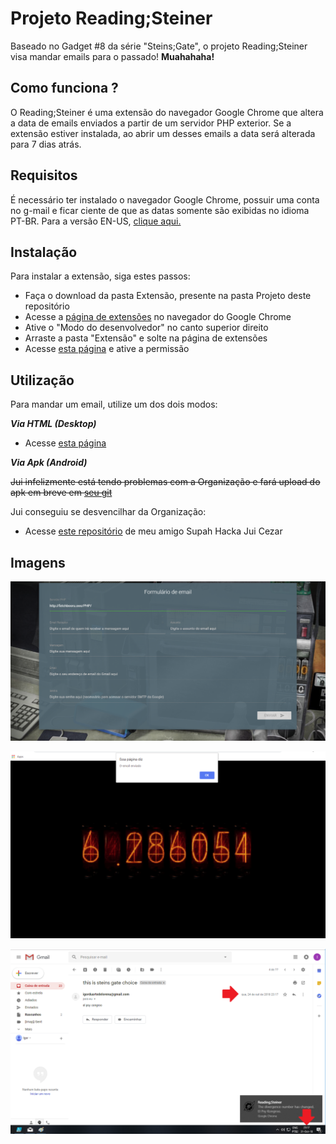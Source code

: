 
# Projeto Reading;Steiner

Baseado no Gadget #8 da série "Steins;Gate", o projeto Reading;Steiner visa mandar emails para o passado!
**Muahahaha!**

## Como funciona ?
O Reading;Steiner é uma extensão do navegador Google Chrome que altera a data de emails enviados a partir de um servidor PHP exterior.
Se a extensão estiver instalada, ao abrir um desses emails a data será alterada para 7 dias atrás.

## Requisitos
É necessário ter instalado o navegador Google Chrome, possuir uma conta no g-mail e ficar ciente de que as datas somente são exibidas no idioma PT-BR. Para a versão EN-US, [clique aqui.](https://github.com/igorgum/readingsteinerproject/)

## Instalação
Para instalar a extensão, siga estes passos:
* Faça o download da pasta Extensão, presente na pasta Projeto deste repositório
* Acesse a [página de extensões](chrome://extensions/) no navegador do Google Chrome
* Ative o "Modo do desenvolvedor" no canto superior direito
* Arraste a pasta "Extensão" e solte na página de extensões
* Acesse [esta página](https://myaccount.google.com/lesssecureapps?pli=1) e ative a permissão

## Utilização
Para mandar um email, utilize um dos dois modos:

**_Via HTML (Desktop)_**
* Acesse [esta página](https://igorgum.github.io/projetoreadingsteiner/index.html)


**_Via Apk (Android)_**

~~Jui infelizmente está tendo problemas com a Organização e fará upload do apk em breve em [seu git](https://github.com/Aldebaram/)~~

Jui conseguiu se desvencilhar da Organização:

* Acesse [este repositório](https://github.com/Aldebaram/gadget_9) de meu amigo Supah Hacka Jui Cezar




## Imagens

![image](img/imagem1.png)

![image](img/imagem2.png)

![image](img/imagem3.png)
